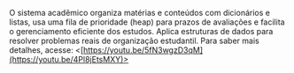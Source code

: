 O sistema acadêmico organiza matérias e conteúdos com dicionários e listas, usa uma fila de prioridade (heap) para prazos de avaliações e facilita o gerenciamento eficiente dos estudos. Aplica estruturas de dados para resolver problemas reais de organização estudantil. Para saber mais detalhes, acesse: <[https://youtu.be/5fN3wgzD3qM](https://youtu.be/4Pl8jEtsMXY)>
